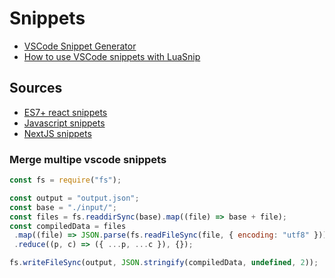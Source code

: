 # Snippets

- [VSCode Snippet Generator](https://snippet-generator.app/?description=&tabtrigger=&snippet=&mode=vscode)
- [How to use VSCode snippets with LuaSnip](https://github.com/L3MON4D3/LuaSnip/blob/master/DOC.md#vs-code)

## Sources

- [ES7+ react snippets](https://github.com/r5n-labs/vscode-react-javascript-snippets)
- [Javascript snippets](https://github.com/xabikos/vscode-javascript)
- [NextJS snippets](https://github.com/pulkitgangwar/next.js-snippets)

### Merge multipe vscode snippets

```js
const fs = require("fs");

const output = "output.json";
const base = "./input/";
const files = fs.readdirSync(base).map((file) => base + file);
const compiledData = files
 .map((file) => JSON.parse(fs.readFileSync(file, { encoding: "utf8" })))
 .reduce((p, c) => ({ ...p, ...c }), {});

fs.writeFileSync(output, JSON.stringify(compiledData, undefined, 2));
```
